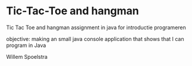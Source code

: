 # Tic-Tac-Toe and hangman 
Tic Tac Toe and hangman assignment in java for introductie programeren

objective: making an small java console application that shows that I can program in Java


Willem Spoelstra
